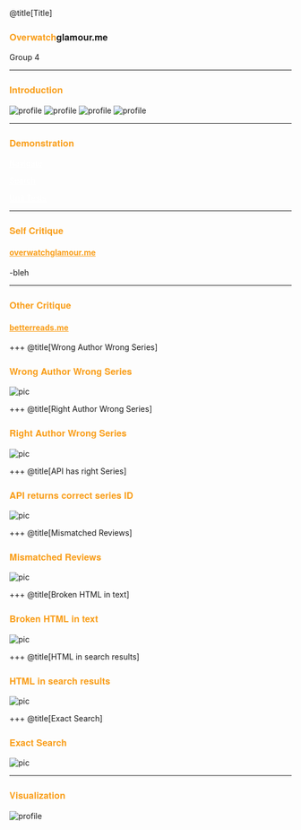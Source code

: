 @title[Title]
### <span style="font-family:Helvetica Neue; font-weight:bold"> <span style="color:#f99e1a">Overwatch</span>glamour.me</span>
Group 4

---
### <span style="font-family:Helvetica Neue; font-weight:bold"> <span style="color:#f99e1a">Introduction</span></span>

![profile](static/media/gitpitch/akhil.png)
![profile](static/media/gitpitch/allen.png)
![profile](static/media/gitpitch/peter.png)
![profile](static/media/gitpitch/sangwon.png)

---
### <span style="font-family:Helvetica Neue; font-weight:bold"> <span style="color:#f99e1a">Demonstration</span></span>

 
<a target="_blank" href="https://overwatchglamour.me" style="color:white">Navigate</a></span>

<a target="_blank" href="https://overwatchglamour.me/search%3Fsearch_str%3Dthe%3Fcurrent_view%3DHero" style="color:white">Search</a></span>

<a target="_blank" href="https://overwatchglamour.me" style="color:white">Unit Tests</a></span>
 
---
### <span style="font-family:Helvetica Neue; font-weight:bold"> <span style="color:#f99e1a">Self Critique</span></span>
#### <a target="_blank" href="https://overwatchglamour.me" style="color:#f99e1a">overwatchglamour.me</a></span>

-bleh
 
---
### <span style="font-family:Helvetica Neue; font-weight:bold"> <span style="color:#f99e1a">Other Critique</span></span>
#### <a target="_blank" href="https://betterreads.me" style="color:#f99e1a">betterreads.me</a></span>

+++
@title[Wrong Author Wrong Series]
### <span style="font-family:Helvetica Neue; font-weight:bold"> <span style="color:#f99e1a">Wrong Author Wrong Series</span></span>
![pic](static/media/gitpitch/wrongauthorwrongseries.png)

+++
@title[Right Author Wrong Series]
### <span style="font-family:Helvetica Neue; font-weight:bold"> <span style="color:#f99e1a">Right Author Wrong Series</span></span>
![pic](static/media/gitpitch/rightauthorwrongseriesstill.png)

+++
@title[API has right Series]
### <span style="font-family:Helvetica Neue; font-weight:bold"> <span style="color:#f99e1a">API returns correct series ID</span></span>
![pic](static/media/gitpitch/seriesiscorrectbyapi.png)

+++
@title[Mismatched Reviews]
### <span style="font-family:Helvetica Neue; font-weight:bold"> <span style="color:#f99e1a">Mismatched Reviews</span></span>
![pic](static/media/gitpitch/mismatchedreviewbcstill6th.png)

+++
@title[Broken HTML in text]
### <span style="font-family:Helvetica Neue; font-weight:bold"> <span style="color:#f99e1a">Broken HTML in text</span></span>
![pic](static/media/gitpitch/htmlcodeintextalsowrongtags.png)

+++
@title[HTML in search results]
### <span style="font-family:Helvetica Neue; font-weight:bold"> <span style="color:#f99e1a">HTML in search results</span></span>
![pic](static/media/gitpitch/searchstillhashtml.png)

+++
@title[Exact Search]
### <span style="font-family:Helvetica Neue; font-weight:bold"> <span style="color:#f99e1a">Exact Search</span></span>
![pic](static/media/gitpitch/searchdoesnotremoveperiods.png)

---
### <span style="font-family:Helvetica Neue; font-weight:bold"> <span style="color:#f99e1a">Visualization</span></span>

![profile](static/media/gitpitch/sangwon.png)

